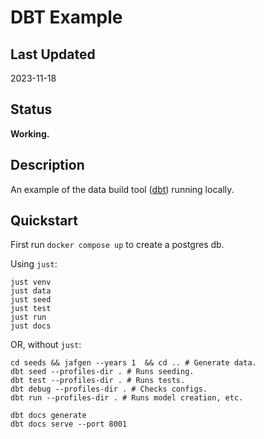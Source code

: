 # DBT Example

## Last Updated

2023-11-18

## Status

**Working.**

## Description

An example of the data build tool ([dbt](https://github.com/dbt-labs/dbt-core)) running locally.

## Quickstart

First run `docker compose up` to create a postgres db.

Using `just`:

```shell
just venv
just data
just seed
just test
just run
just docs
```

OR, without `just`:

```shell
cd seeds && jafgen --years 1  && cd .. # Generate data.
dbt seed --profiles-dir . # Runs seeding.
dbt test --profiles-dir . # Runs tests.
dbt debug --profiles-dir . # Checks configs.
dbt run --profiles-dir . # Runs model creation, etc.

dbt docs generate
dbt docs serve --port 8001
```
